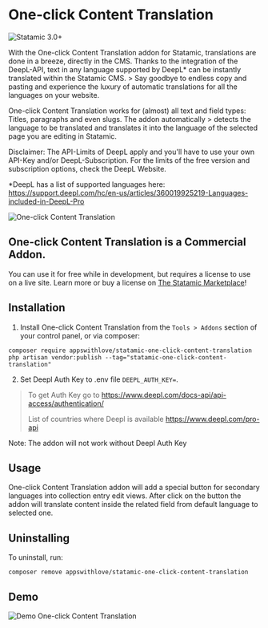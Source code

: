 # One-click Content Translation

![Statamic 3.0+](https://img.shields.io/badge/Statamic-3.0+-FF269E?style=for-the-badge&link=https://statamic.com)

With the One-click Content Translation addon for Statamic, translations are done in a breeze, directly in the CMS.
Thanks to the integration of the DeepL-API, text in any language supported by DeepL* can be instantly translated within the Statamic CMS. > Say goodbye to endless copy and pasting and experience the luxury of automatic translations for all the languages on your website.

One-click Content Translation works for (almost) all text and field types: Titles, paragraphs and even slugs. The addon automatically > detects the language to be translated and translates it into the language of the selected page you are editing in Statamic.

Disclaimer: The API-Limits of DeepL apply and you'll have to use your own API-Key and/or DeepL-Subscription. For the limits of the free version and subscription options, check the DeepL Website.


*DeepL has a list of supported languages here: https://support.deepl.com/hc/en-us/articles/360019925219-Languages-included-in-DeepL-Pro

![One-click Content Translation](https://github.com/appswithlove/statamic-one-click-content-translation/blob/main/awl_translation_addon_image.png?raw=true)

## One-click Content Translation is a Commercial Addon.

You can use it for free while in development, but requires a license to use on a live site. Learn more or buy a license on [The Statamic Marketplace](https://statamic.com/addons/awl/deepl)!


## Installation

1. Install One-click Content Translation from the `Tools > Addons` section of your control panel, or via composer:

```
composer require appswithlove/statamic-one-click-content-translation
php artisan vendor:publish --tag="statamic-one-click-content-translation"
```

2. Set Deepl Auth Key to .env file `DEEPL_AUTH_KEY=`. 
> To get Auth Key go to https://www.deepl.com/docs-api/api-access/authentication/
> 
> List of countries where Deepl is available https://www.deepl.com/pro-api

Note: The addon will not work without Deepl Auth Key

## Usage

One-click Content Translation addon will add a special button for secondary languages into collection entry edit views.
After click on the button the addon will translate content inside the related field from default language to selected one.

## Uninstalling

To uninstall, run:

```
composer remove appswithlove/statamic-one-click-content-translation
```

## Demo

![Demo One-click Content Translation](https://github.com/appswithlove/statamic-one-click-content-translation/blob/main/demo.gif?raw=true)
